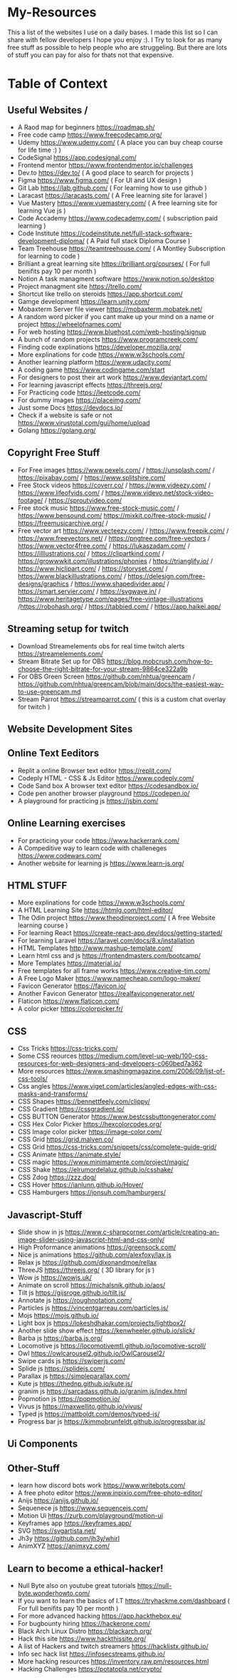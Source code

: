 # My-Resources
This a list of the websites I use on a daily bases.
I made this list so I can share with fellow developers I hope you enjoy :).
I Try to look for as many free stuff as possible to help people who are struggeling.
But there are lots of stuff you can pay for also for thats not that expensive. 

# Table of Context 

## Useful Websites / 
* A Raod map for beginners https://roadmap.sh/
* Free code camp https://www.freecodecamp.org/
* Udemy https://www.udemy.com/ ( A place you can buy cheap course for life time :) ) 
* CodeSignal https://app.codesignal.com/
* Frontend mentor https://www.frontendmentor.io/challenges
* Dev.to https://dev.to/ ( A good place to search for projects )
* Figma https://www.figma.com/ ( For UI and UX design )
* Git Lab https://lab.github.com/ ( For learning how to use github )
* Laracast https://laracasts.com/ ( A Free learning site for laravel )
* Vue Mastery https://www.vuemastery.com/ ( A free learning site for learning Vue js )
* Code Accademy https://www.codecademy.com/ ( subscription paid learning )
* Code Institute https://codeinstitute.net/full-stack-software-development-diploma/ ( A Paid full stack Diploma Course ) 
* Team Treehouse https://teamtreehouse.com/ ( A Montley Subscription for learning to code )
* Brilliant a great learning site https://brilliant.org/courses/ ( For full benifits pay 10 per month )
* Notion A task managment software https://www.notion.so/desktop
* Project managment site https://trello.com/ 
* Shortcut like trello on steroids https://app.shortcut.com/
* Gamge development https://learn.unity.com/ 
* Mobaxterm Server file viewer https://mobaxterm.mobatek.net/
* A random word picker if you cant make up your mind on a name or project https://wheelofnames.com/
* For web hosting https://www.bluehost.com/web-hosting/signup 
* A bunch of random projects https://www.programcreek.com/
* Finding code explinations https://developer.mozilla.org/
* More explinations for code https://www.w3schools.com/ 
* Another learning platform https://www.udacity.com/
* A coding game https://www.codingame.com/start 
* For designers to post their art work https://www.deviantart.com/ 
* For learning javascript effects https://threejs.org/
* For Practicing code https://leetcode.com/ 
* For dummy images https://placeimg.com/
* Just some Docs https://devdocs.io/ 
* Check if a website is safe or not https://www.virustotal.com/gui/home/upload
* Golang https://golang.org/

## Copyright Free Stuff
* For Free images https://www.pexels.com/ / https://unsplash.com/ / https://pixabay.com/ / https://www.splitshire.com/
* Free Stock videos https://coverr.co/ / https://www.videezy.com/ / https://www.lifeofvids.com/ / https://www.videvo.net/stock-video-footage/ / https://sproutvideo.com/
* Free stock music https://www.free-stock-music.com/ / https://www.bensound.com/ https://mixkit.co/free-stock-music/ / https://freemusicarchive.org/ / 
* Free vector art https://www.vecteezy.com/ / https://www.freepik.com/ / https://www.freevectors.net/ / https://pngtree.com/free-vectors / https://www.vector4free.com/ / https://lukaszadam.com/ / https://illlustrations.co/ / https://clipartkind.com/ / https://growwwkit.com/illustrations/phonies / https://trianglify.io/ / https://www.hiclipart.com/ / https://storyset.com/ / https://www.blackillustrations.com/ / https://delesign.com/free-designs/graphics / https://www.shapedivider.app/ / https://smart.servier.com/ / https://svgwave.in/ / https://www.heritagetype.com/pages/free-vintage-illustrations /https://robohash.org/ / https://tabbied.com/ / https://app.haikei.app/ 

## Streaming setup for twitch 
* Download Streamelements obs for real time twitch alerts https://streamelements.com/
* Stream Bitrate Set up for OBS https://blog.mobcrush.com/how-to-choose-the-right-bitrate-for-your-stream-9864ce322a9b 
* For OBS Green Screen https://github.com/nhtua/greencam / https://github.com/nhtua/greencam/blob/main/docs/the-easiest-way-to-use-greencam.md
* Stream Parrot https://streamparrot.com/ ( this is a custom chat overlay for twitch ) 

## Website Development Sites

## Online Text Eeditors
* Replit a online Browser text editor https://replit.com/ 
* Codeply HTML - CSS & Js Editor https://www.codeply.com/
* Code Sand box A browser text editor https://codesandbox.io/
* Code pen another browser playground https://codepen.io/ 
* A playground for practicing js https://jsbin.com/

## Online Learning exercises
* For practicing your code https://www.hackerrank.com/
* A Compeditive way to learn code with challeneges https://www.codewars.com/
* Another website for learning js https://www.learn-js.org/ 

## HTML STUFF 
* More explinations for code https://www.w3schools.com/ 
* A HTML Learning Site https://htmlg.com/html-editor/
* The Odin project https://www.theodinproject.com/ ( A free Website learning course )
* For learning React https://create-react-app.dev/docs/getting-started/
* For learning Laravel https://laravel.com/docs/8.x/installation 
* HTML Templates http://www.mashup-template.com/ 
* Learn html css and js https://frontendmasters.com/bootcamp/
* More Templates https://material.io/ 
* Free templates for all frame works https://www.creative-tim.com/
* A Free Logo Maker https://www.namecheap.com/logo-maker/ 
* Favicon Generator https://favicon.io/
* Another Favicon Generator https://realfavicongenerator.net/ 
* Flaticon https://www.flaticon.com/ 
* A color picker https://colorpicker.fr/

## CSS 
* Css Tricks https://css-tricks.com/ 
* Some CSS reources https://medium.com/level-up-web/100-css-resources-for-web-designers-and-developers-c060bed7a362 
* More resources https://www.smashingmagazine.com/2006/09/list-of-css-tools/
* Css angles https://www.viget.com/articles/angled-edges-with-css-masks-and-transforms/ 
* CSS Shapes https://bennettfeely.com/clippy/ 
* CSS Gradient https://cssgradient.io/ 
* CSS BUTTON Generator https://www.bestcssbuttongenerator.com/ 
* CSS Hex Color Picker https://hexcolorcodes.org/ 
* CSS Image color picker https://image-color.com/
* CSS Grid https://grid.malven.co/ 
* CSS Grid https://css-tricks.com/snippets/css/complete-guide-grid/
* CSS Animate https://animate.style/
* CSS magic https://www.minimamente.com/project/magic/
* CSS Shake https://elrumordelaluz.github.io/csshake/ 
* CSS Zdog https://zzz.dog/ 
* CSS Hover https://ianlunn.github.io/Hover/ 
* CSS Hamburgers https://jonsuh.com/hamburgers/

## Javascript-Stuff 
* Slide show in js https://www.c-sharpcorner.com/article/creating-an-image-slider-using-javascript-html-and-css-only/
* High Proformance animations https://greensock.com/
* Nice js animations https://github.com/alexfoxy/lax.js 
* Relax js https://github.com/dixonandmoe/rellax
* ThreeJS https://threejs.org/ ( 3D library for js ) 
* Wow js https://wowjs.uk/ 
* Animate on scroll https://michalsnik.github.io/aos/ 
* Tilt js https://gijsroge.github.io/tilt.js/ 
* Annotate js https://roughnotation.com/ 
* Particles js https://vincentgarreau.com/particles.js/ 
* Mojs https://mojs.github.io/
* Light box js https://lokeshdhakar.com/projects/lightbox2/
* Another slide show effect https://kenwheeler.github.io/slick/
* Barba js https://barba.js.org/
* Locomotive js https://locomotivemtl.github.io/locomotive-scroll/ 
* Owl https://owlcarousel2.github.io/OwlCarousel2/
* Swipe cards js https://swiperjs.com/ 
* Splide js https://splidejs.com/ 
* Parallax js https://simpleparallax.com/
* Kute js https://thednp.github.io/kute.js/
* granim js https://sarcadass.github.io/granim.js/index.html
* Popmotion js https://popmotion.io/
* Vivus js https://maxwellito.github.io/vivus/
* Typed js https://mattboldt.com/demos/typed-js/
* Progress bar js https://kimmobrunfeldt.github.io/progressbar.js/

## Ui Components

## Other-Stuff
* learn how discord bots work https://www.writebots.com/ 
* A free photo editor https://www.inpixio.com/free-photo-editor/
* Anijs https://anijs.github.io/
* Sequenece js https://www.sequencejs.com/
* Motion Ui https://zurb.com/playground/motion-ui
* Keyframes app https://keyframes.app/ 
* SVG https://svgartista.net/
* Jh3y https://github.com/jh3y/whirl 
* AnimXYZ https://animxyz.com/ 

## Learn to become a ethical-hacker!
* Null Byte also on youtube great tutorials https://null-byte.wonderhowto.com/
* If you want to learn the basics of I.T  https://tryhackme.com/dashboard ( For full benifits pay 10 per month )
* For more advanced hacking https://app.hackthebox.eu/
* For bugbounty hiring https://hackerone.com/ 
* Black Arch Linux Distro https://blackarch.org/ 
* Hack this site https://www.hackthissite.org/ 
* A list of Hackers and twitch streamers https://hacklistx.github.io/ 
* Info sec hack list https://infosecstreams.github.io/
* More hacking resources https://inventory.raw.pm/resources.html 
* Hacking Challenges https://potatopla.net/crypto/ 

